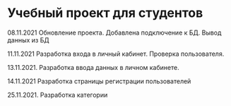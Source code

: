 # Учебный проект для студентов

08.11.2021 Обновление проекта. Добавлена подключение к БД.
Вывод данных из БД

11.11.2021 Разработка входа в личный кабинет. Проверка пользователя.

13.11.2021. Разработка ввода данных в личном кабинете.

14.11.2021 Разработка страницы регистрации пользователей

25.11.2021. Разработка категории
